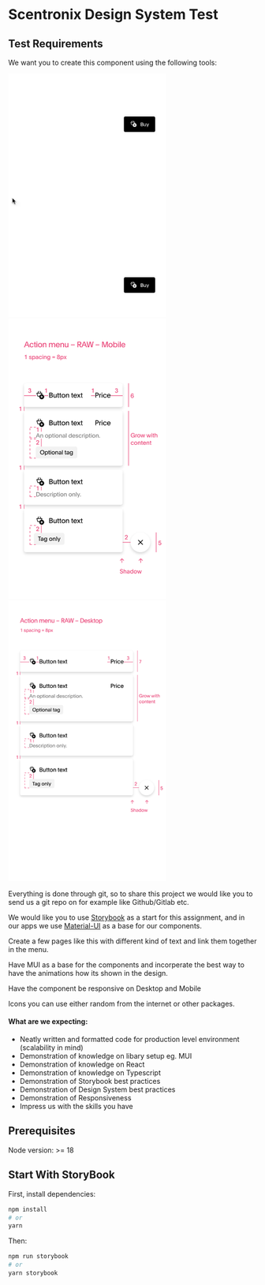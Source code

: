 # Scentronix Design System Test

## Test Requirements

We want you to create this component using the following tools:

[<img src="./public/design-system.gif" width="320"/>](design-system.gif)
[<img src="./public/design-system-mobile.png" width="320"/>](design-system-mobile.png)
[<img src="./public/design-system-desktop.png" width="320"/>](./public/design-system-desktop.png)

Everything is done through git, so to share this project we would like you to send us a git repo on for example like Github/Gitlab etc.

We would like you to use [Storybook](https://storybook.js.org/) as a start for this assignment, and in our apps we use [Material-UI](https://material-ui.com]) as a base for our components.

Create a few pages like this with different kind of text and link them together in the menu.

Have MUI as a base for the components and incorperate the best way to have the animations how its shown in the design.

Have the component be responsive on Desktop and Mobile

Icons you can use either random from the internet or other packages.

#### What are we expecting:

- Neatly written and formatted code for production level environment (scalability in mind)
- Demonstration of knowledge on libary setup eg. MUI
- Demonstration of knowledge on React
- Demonstration of knowledge on Typescript
- Demonstration of Storybook best practices
- Demonstration of Design System best practices
- Demonstration of Responsiveness
- Impress us with the skills you have


## Prerequisites
Node version: >= 18

## Start With StoryBook

First, install dependencies:

```bash
npm install
# or
yarn
```

Then:

```bash
npm run storybook
# or
yarn storybook
```

